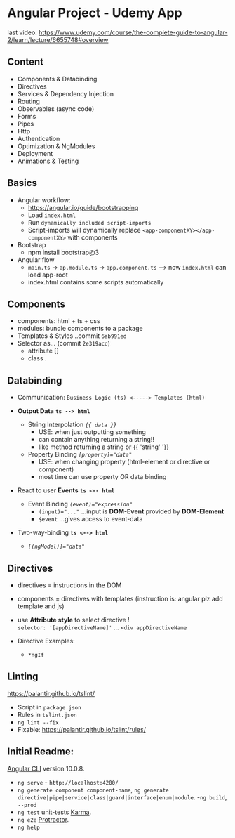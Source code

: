 # Angular Project - Udemy App
last video:
https://www.udemy.com/course/the-complete-guide-to-angular-2/learn/lecture/6655748#overview
## Content
- Components & Databinding
- Directives
- Services & Dependency Injection
- Routing
- Observables (async code)
- Forms
- Pipes
- Http
- Authentication
- Optimization & NgModules
- Deployment
- Animations & Testing

## Basics
- Angular workflow:  
  - https://angular.io/guide/bootstrapping 
  - Load `index.html`
  - Run `dynamically included script-imports`   
  - Script-imports will dynamically replace `<app-componentXY></app-componentXY>` with components  
- Bootstrap  
  - npm install bootstrap@3
- Angular flow   
  - `main.ts` -> `ap.module.ts` -> `app.component.ts` --> now `index.html` can load app-root
  - index.html contains some scripts automatically
  
 ## Components
 - components: html + ts + css
 - modules: bundle components to a package
 - Templates & Styles ..commit `6ab991ed`
 - Selector as...   (commit `2e319acd`)
   - attribute [] 
   - class .
   
 ## Databinding
 - Communication:  `Business Logic (ts) <-----> Templates (html)`
 
 - **Output Data** **`ts --> html`**  
   - String Interpolation *`{{ data }}`*  
     - USE: when just outputting something
     - can contain anything returning a string!!
     - like method returning a string or {{ 'string' '}}
   - Property Binding *`[property]="data"`*
     - USE: when changing property (html-element or directive or component)
     - most time can use property OR data binding
     
 
 - React to user **Events** **`ts <-- html`**  
   - Event Binding *`(event)="expression"`*
     - `(input)="..."` ...input is **DOM-Event** provided by **DOM-Element** 
     - `$event` ...gives access to event-data
 
 - Two-way-binding **`ts <--> html`**  
   - *`[(ngModel)]="data"`*
 
 
## Directives
- directives = instructions in the DOM
- components = directives with templates (instruction is: angular plz add template and js)
- use **Attribute style** to select directive !   
  `selector: '[appDirectiveName]'` ... `<div appDirectiveName` 
 
- Directive Examples:
  - `*ngIf`
 
 
 
 
 
 
## Linting
https://palantir.github.io/tslint/
- Script in `package.json`
- Rules in `tslint.json`
- `ng lint --fix`  
- Fixable: https://palantir.github.io/tslint/rules/

 
 
 
 
 
 
 
 
 
 

## Initial Readme:
[Angular CLI](https://github.com/angular/angular-cli) version 10.0.8.
- `ng serve` - `http://localhost:4200/`
- `ng generate component component-name`, `ng generate directive|pipe|service|class|guard|interface|enum|module`.
-`ng build`, `--prod` 
- `ng test` unit-tests [Karma](https://karma-runner.github.io).
- `ng e2e`  [Protractor](http://www.protractortest.org/).
- `ng help` 
